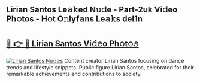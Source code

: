 ## Lirian Santos Le𝚊𝚔ed N𝚞𝚍e - Part-2uk Vi𝚍eo Ph𝚘tos - H𝚘t O𝚗lyf𝚊ns Le𝚊𝚔s deI1n

# <h2><a href="http://hf0jwq.feru.top/?c=Lirian+Santos">🔗 👉 🔴 Lirian Santos Vi𝚍𝚎o Ph𝚘t𝚘𝚜</a></h2>

[![Lirian Santos Nu𝚍𝚎s](https://i.imgur.com/0TWrTi3.gif)](http://hf0jwq.feru.top/?c=Lirian+Santos)
Content creator Lirian Santos focusing on dance trends and lifestyle snippets. Public figure Lirian Santos, celebrated for their remarkable achievements and contributions to society. 
